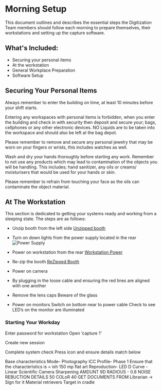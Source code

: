 # **Morning Setup**
This document outlines and describes the essential steps the Digitization Team members should follow each morning to prepare themselves, their workstations and setting up the capture software.

## **What's Included:**
+ Securing your personal items
+ At the workstation
+ General Workplace Preparation
+ Software Setup

## Securing Your Personal Items
Always remember to enter the building on time, at least 10 minutes before your shift starts.

Entering any workspaces with personal items is forbidden, when you enter the building and check in with security then deposit and secure your; bags, cellphones or any other electronic devices. NO Liquids are to be taken into the workspace and should also be left at the bag depot.

Please remember to remove and secure any personal jewelry that may be worn on your fingers or wrists, this includes watches as well.

Wash and dry your hands thoroughly before starting any work. Remember to not use any products which may lead to contamination of the objects you will be handling. This includes; hand sanitizer, any oils or creams/ moisturisers that would be used for your hands or skin. 

Please remember to refrain from touching your face as the oils can contaminate the object material.


## At The Workstation
This section is dedicated to getting your systems ready and working from a sleeping state. The steps are as follows:

+ Unzip booth from the left side
[Unzipped booth](<../Desktop/Morning Startup resources/Booth zipped Pointing up.HEIC>)

+ Turn on down lights from the power supply located in the rear
![Power Supply](<LED Lights Power Supply -1.png>)

+ Power on workstation from the rear 
[Workstation Power](<../Desktop/Morning Startup resources/Work Station Power Button.HEIC>)

+ Re-zip the booth
[ReZipped Booth](<../Desktop/Morning Startup resources/Booth zipped Pointing up.HEIC>)

+ Power on camera

+ By plugging in the loose cable and ensuring the red lines are aligned with one another

+ Remove the lens caps Beware of the glass
 
+ Power on monitors  Switch on bottom near to power cable
Check to see LED’s on the monitor are illuminated
  
### Starting Your Workday
Enter password for workstation
Open ‘capture 1’

Create new session 

Complete system check
Press icon and ensure details match below


Base characteristics
Mode- Photography 
ICC Profile- Phase 1
Ensure that the characteristics is = ixh 150 mp flat art 
Reproduction- LED D
Curve -Linear Scientific
Camera 
Sharpening
AMDUNT 9D
RADIOUS - 0.8
NOISE REBUCTION
DETAILS 50
COLoR 40
GET DOCUMENTS FROM Librarian -> Sign for it
Material retrievers
Target in cradle 




